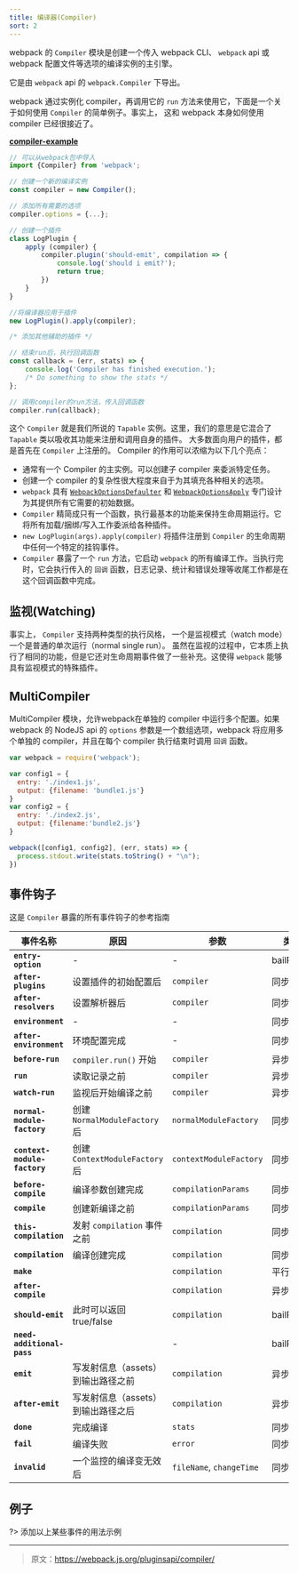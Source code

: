```yaml
---
title: 编译器(Compiler)
sort: 2
---
```


webpack 的 `Compiler` 模块是创建一个传入 webpack CLI、 `webpack` api 或 webpack 配置文件等选项的编译实例的主引擎。

它是由 `webpack` api 的 `webpack.Compiler` 下导出。

webpack 通过实例化 compiler，再调用它的 `run` 方法来使用它，下面是一个关于如何使用 `Compiler` 的简单例子。事实上， 这和 webpack 本身如何使用 compiler 已经很接近了。

[__compiler-example__](https://github.com/pksjce/webpack-internal-examples/blob/master/compiler-example.js)

```javascript
// 可以从webpack包中导入
import {Compiler} from 'webpack';

// 创建一个新的编译实例
const compiler = new Compiler();

// 添加所有需要的选项
compiler.options = {...};

// 创建一个插件
class LogPlugin {
    apply (compiler) {
        compiler.plugin('should-emit', compilation => {
            console.log('should i emit?');
            return true;
        })
    }
}

//将编译器应用于插件
new LogPlugin().apply(compiler);

/* 添加其他辅助的插件 */

// 结束run后，执行回调函数
const callback = (err, stats) => {
    console.log('Compiler has finished execution.');
    /* Do something to show the stats */
};

// 调用compiler的run方法，传入回调函数
compiler.run(callback);
```

这个 `Compiler` 就是我们所说的 `Tapable` 实例。这里，我们的意思是它混合了 `Tapable` 类以吸收其功能来注册和调用自身的插件。
大多数面向用户的插件，都是首先在 `Compiler` 上注册的。
Compiler 的作用可以浓缩为以下几个亮点：
 - 通常有一个 Compiler 的主实例。可以创建子 compiler 来委派特定任务。
 - 创建一个 compiler 的复杂性很大程度来自于为其填充各种相关的选项。
 - `webpack` 具有 [`WebpackOptionsDefaulter`](https://github.com/webpack/webpack/blob/master/lib/WebpackOptionsDefaulter.js) 和 [`WebpackOptionsApply`](https://github.com/webpack/webpack/blob/master/lib/WebpackOptionsApply.js) 专门设计为其提供所有它需要的初始数据。
 - `Compiler` 精简成只有一个函数，执行最基本的功能来保持生命周期运行。它将所有加载/捆绑/写入工作委派给各种插件。
 - `new LogPlugin(args).apply(compiler)` 将插件注册到 `Compiler` 的生命周期中任何一个特定的挂钩事件。
 - `Compiler` 暴露了一个 `run` 方法，它启动 `webpack` 的所有编译工作。当执行完时，它会执行传入的 `回调` 函数，日志记录、统计和错误处理等收尾工作都是在这个回调函数中完成。

## 监视(Watching)

事实上， `Compiler` 支持两种类型的执行风格， 一个是监视模式（watch mode）一个是普通的单次运行（normal single run）。
虽然在监视的过程中，它本质上执行了相同的功能，但是它还对生命周期事件做了一些补充。这使得 `webpack` 能够具有监视模式的特殊插件。


## MultiCompiler

MultiCompiler 模块，允许webpack在单独的 compiler 中运行多个配置。如果 webpack 的 NodeJS api 的 `options` 参数是一个数组选项，webpack 将应用多个单独的 compiler，并且在每个 compiler 执行结束时调用 `回调` 函数。

```javascript
var webpack = require('webpack');

var config1 = {
  entry: './index1.js',
  output: {filename: 'bundle1.js'}
}
var config2 = {
  entry: './index2.js',
  output: {filename:'bundle2.js'}
}

webpack([config1, config2], (err, stats) => {
  process.stdout.write(stats.toString() + "\n");
})
```

## 事件钩子

这是 `Compiler` 暴露的所有事件钩子的参考指南

| 事件名称                     | 原因                 | 参数                  | 类型       |
|----------------------------|----------------------------|----------------------|------------|
| __`entry-option`__         |                  -         |           -          | bailResult |
| __`after-plugins`__        | 设置插件的初始配置后           | `compiler`           | 同步        |
| __`after-resolvers`__      | 设置解析器后                 | `compiler`            | 同步       |
| __`environment`__          |                  -         |           -          | 同步        |
| __`after-environment`__    | 环境配置完成                 |           -           | 同步       |
| __`before-run`__           | `compiler.run()` 开始       | `compiler`           | 异步        |
| __`run`__                  | 读取记录之前                 | `compiler`            | 异步       |
| __`watch-run`__            | 监视后开始编译之前             | `compiler`           | 异步        |
| __`normal-module-factory`__ | 创建 `NormalModuleFactory` 后 | `normalModuleFactory`| 同步     |
| __`context-module-factory`__ | 创建 `ContextModuleFactory` 后 | `contextModuleFactory`| 同步   |
| __`before-compile`__       | 编译参数创建完成              | `compilationParams`   | 同步        |
| __`compile`__              | 创建新编译之前                | `compilationParams`  | 同步        |
| __`this-compilation`__     | 发射 `compilation` 事件之前  | `compilation`         | 同步        |
| __`compilation`__          | 编译创建完成                 | `compilation`         | 同步        |
| __`make`__                 |                            | `compilation`         | 平行       |
| __`after-compile`__        |                            | `compilation`         | 异步        |
| __`should-emit`__          | 此时可以返回 true/false      | `compilation`         | bailResult |
| __`need-additional-pass`__ |                            |           -           | bailResult |
| __`emit`__                 | 写发射信息（assets）到输出路径之前 | `compilation`       | 异步        |
| __`after-emit`__           | 写发射信息（assets）到输出路径之后 | `compilation`       | 异步        |
| __`done`__                 | 完成编译                    | `stats`                | 同步        |
| __`fail`__                 | 编译失败                    | `error`                | 同步        |
| __`invalid`__              | 一个监控的编译变无效后         | `fileName`, `changeTime` |  同步     |

## 例子

?> 添加以上某些事件的用法示例

***

> 原文：https://webpack.js.org/pluginsapi/compiler/
